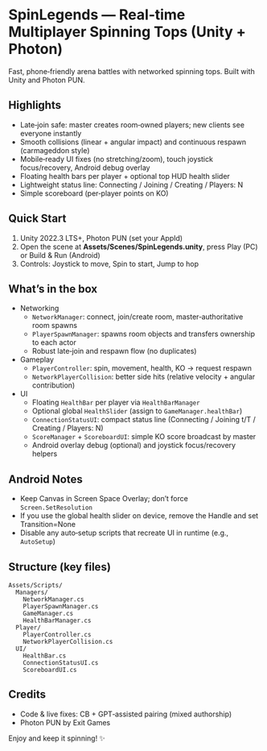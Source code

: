 # SpinLegends — Real‑time Multiplayer Spinning Tops (Unity + Photon)

Fast, phone‑friendly arena battles with networked spinning tops. Built with Unity and Photon PUN.

## Highlights
- Late‑join safe: master creates room‑owned players; new clients see everyone instantly
- Smooth collisions (linear + angular impact) and continuous respawn (carmageddon style)
- Mobile‑ready UI fixes (no stretching/zoom), touch joystick focus/recovery, Android debug overlay
- Floating health bars per player + optional top HUD health slider
- Lightweight status line: Connecting / Joining / Creating / Players: N
- Simple scoreboard (per‑player points on KO)

## Quick Start
1) Unity 2022.3 LTS+, Photon PUN (set your AppId)
2) Open the scene at **Assets/Scenes/SpinLegends.unity**, press Play (PC) or Build & Run (Android)
3) Controls: Joystick to move, Spin to start, Jump to hop

## What’s in the box
- Networking
  - `NetworkManager`: connect, join/create room, master‑authoritative room spawns
  - `PlayerSpawnManager`: spawns room objects and transfers ownership to each actor
  - Robust late‑join and respawn flow (no duplicates)
- Gameplay
  - `PlayerController`: spin, movement, health, KO → request respawn
  - `NetworkPlayerCollision`: better side hits (relative velocity + angular contribution)
- UI
  - Floating `HealthBar` per player via `HealthBarManager`
  - Optional global `HealthSlider` (assign to `GameManager.healthBar`)
  - `ConnectionStatusUI`: compact status line (Connecting / Joining t/T / Creating / Players: N)
  - `ScoreManager` + `ScoreboardUI`: simple KO score broadcast by master
  - Android overlay debug (optional) and joystick focus/recovery helpers

## Android Notes
- Keep Canvas in Screen Space Overlay; don’t force `Screen.SetResolution`
- If you use the global health slider on device, remove the Handle and set Transition=None
- Disable any auto‑setup scripts that recreate UI in runtime (e.g., `AutoSetup`)

## Structure (key files)
```
Assets/Scripts/
  Managers/
    NetworkManager.cs
    PlayerSpawnManager.cs
    GameManager.cs
    HealthBarManager.cs
  Player/
    PlayerController.cs
    NetworkPlayerCollision.cs
  UI/
    HealthBar.cs
    ConnectionStatusUI.cs
    ScoreboardUI.cs
```

## Credits
- Code & live fixes: CB + GPT‑assisted pairing (mixed authorship)
- Photon PUN by Exit Games

Enjoy and keep it spinning! ✨
